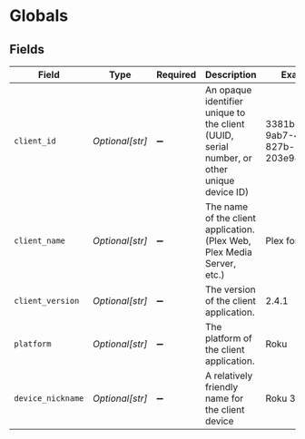 # Globals


## Fields

| Field                                                                                      | Type                                                                                       | Required                                                                                   | Description                                                                                | Example                                                                                    |
| ------------------------------------------------------------------------------------------ | ------------------------------------------------------------------------------------------ | ------------------------------------------------------------------------------------------ | ------------------------------------------------------------------------------------------ | ------------------------------------------------------------------------------------------ |
| `client_id`                                                                                | *Optional[str]*                                                                            | :heavy_minus_sign:                                                                         | An opaque identifier unique to the client (UUID, serial number, or other unique device ID) | 3381b62b-9ab7-4e37-827b-203e9809eb58                                                       |
| `client_name`                                                                              | *Optional[str]*                                                                            | :heavy_minus_sign:                                                                         | The name of the client application. (Plex Web, Plex Media Server, etc.)                    | Plex for Roku                                                                              |
| `client_version`                                                                           | *Optional[str]*                                                                            | :heavy_minus_sign:                                                                         | The version of the client application.                                                     | 2.4.1                                                                                      |
| `platform`                                                                                 | *Optional[str]*                                                                            | :heavy_minus_sign:                                                                         | The platform of the client application.                                                    | Roku                                                                                       |
| `device_nickname`                                                                          | *Optional[str]*                                                                            | :heavy_minus_sign:                                                                         | A relatively friendly name for the client device                                           | Roku 3                                                                                     |